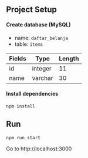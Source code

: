 ## Project Setup
#### Create database (MySQL)
- name: ```daftar_belanja```
- table: ```items```

| Fields | Type | Length |
|---|---|---|
| id | integer | 11 
| name | varchar | 30

#### Install dependencies
```
npm install
```

## Run
```
npm run start
```

Go to http://localhost:3000